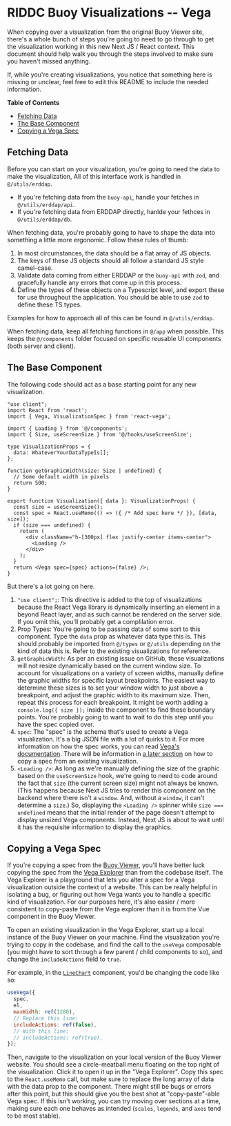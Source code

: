 # RIDDC Buoy Visualizations -- Vega

When copying over a visualization from the original Buoy Viewer site, there's a whole bunch of steps you're going to need to go through to get the visualization working in this new Next JS / React context. This document should help walk you through the steps involved to make sure you haven't missed anything.

If, while you're creating visualizations, you notice that something here is missing or unclear, feel free to edit this README to include the needed information.

**Table of Contents**

- [Fetching Data](#fetching-data)
- [The Base Component](#the-base-component)
- [Copying a Vega Spec](#copying-a-vega-spec)

## Fetching Data

Before you can start on your visualization, you're going to need the data to make the visualization, All of this interface work is handled in `@/utils/erddap`. 

- If you're fetching data from the `buoy-api`, handle your fetches in `@/utils/erddap/api`.
- If you're fetching data from ERDDAP directly, hanlde your fethces in `@/utils/erddap/db`.

When fetching data, you're probably going to have to shape the data into something a little more ergonomic. Follow these rules of thumb:

1. In most circumstances, the data should be a flat array of JS objects.
1. The keys of these JS objects should all follow a standard JS style camel-case.
1. Validate data coming from either ERDDAP or the `buoy-api` with `zod`, and gracefully handle any errors that come up in this process.
1. Define the types of these objects on a Typescript level, and export these for use throughout the application. You should be able to use `zod` to define these TS types. 

Examples for how to approach all of this can be found in `@/utils/erddap`.

When fetching data, keep all fetching functions in `@/app` when possible. This keeps the `@/components` folder focused on specific reusable UI components (both server and client).

## The Base Component

The following code should act as a base starting point for any new visualization.

```tsx
"use client";
import React from 'react';
import { Vega, VisualizationSpec } from 'react-vega';

import { Loading } from '@/components';
import { Size, useScreenSize } from '@/hooks/useScreenSize';

type VisualizationProps = {
  data: WhateverYourDataTypeIs[];
};

function getGraphicWidth(size: Size | undefined) {
  // Some default width in pixels
  return 500;
}

export function Visualization({ data }: VisualizationProps) {
  const size = useScreenSize();
  const spec = React.useMemo(() => ({ /* Add spec here */ }), [data, size]);
  if (size === undefined) {
    return (
      <div className="h-[300px] flex justify-center items-center">
        <Loading />
      </div>
    );
  }
  return <Vega spec={spec} actions={false} />;
}
```

But there's a lot going on here. 

1. `"use client";`: This directive is added to the top of visualizations because the React Vega library is dynamically inserting an element in a beyond React layer, and as such cannot be rendered on the server side. If you omit this, you'll probably get a complilation error.
1. Prop Types: You're going to be passing data of some sort to this component. Type the `data` prop as whatever data type this is. This should probably be imported from `@/types` or `@/utils` depending on the kind of data this is. Refer to the existing visualizations for reference. 
1. `getGraphicWidth`: As per an existing issue on GitHub, these visualizations will not resize dynamically based on the current window size. To account for visualizations on a variety of screen widths, manually define the graphic widths for specific layout breakpoints. The easiest way to determine these sizes is to set your window width to just above a breakpoint, and adjust the graphic width to its maximum size. Then, repeat this process for each breakpoint. It might be worth adding a `console.log({ size });` inside the component to find these boundary points. You're probably going to want to wait to do this step until you have the spec copied over.
1. `spec`: The "spec" is the schema that's used to create a Vega visualization. It's a big JSON file with a lot of quirks to it. For more information on how the spec works, you can read [Vega's documentation](https://vega.github.io/). There will be information in [a later section](#copying-a-vega-spec) on how to copy a spec from an existing visualization.
1. `<Loading />`: As long as we're manually defining the size of the graphic based on the `useScreenSize` hook, we're going to need to code around the fact that `size` (the current screen size) might not always be known. (This happens because Next JS tries to render this component on the backend where there isn't a `window`. And, without a `window`, it can't determine a `size`.) So, displaying the `<Loading />` spinner while `size === undefined` means that the initial render of the page doesn't attempt to display unsized Vega components. Instead, Next JS is about to wait until it has the requisite information to display the graphics.

## Copying a Vega Spec

If you're copying a spec from the [Buoy Viewer](https://github.com/ridatadiscoverycenter/buoy-viewer), you'll have better luck copying the spec from the [Vega Explorer](https://vega.github.io/editor/) than from the codebase itself. The Vega Explorer is a playground that lets you alter a spec for a Vega visualization outside the context of a website. This can be really helpful in isolating a bug, or figuring out how Vega wants you to handle a specific kind of visualization. For our purposes here, it's also easier / more consistent to copy-paste from the Vega explorer than it is from the Vue component in the Buoy Viewer.

To open an existing visualization in the Vega Explorer, start up a local instance of the Buoy Viewer on your machine. Find the visualization you're trying to copy in the codebase, and find the call to the `useVega` composable (you might have to sort through a few parent / child components to so), and change the `includeActions` field to `true`.

For example, in the [`LineChart`](https://github.com/ridatadiscoverycenter/buoy-viewer/blob/264a2cd1d27f9f6bb54ddb9f3eda82cf985fd55b/src/components/charts/LineChart.vue#L449-L454) component, you'd be changing the code like so:

```js
useVega({
  spec,
  el,
  maxWidth: ref(1280),
  // Replace this line:
  includeActions: ref(false),
  // With this line:
  // includeActions: ref(true),
});
```

Then, navigate to the visualization on your local version of the Buoy Viewer website. You should see a circle-meatball menu floating on the top right of the visualization. Click it to open it up in the "Vega Explorer". Copy this spec to the `React.useMemo` call, but make sure to replace the long array of data with the data prop to the component. There might still be bugs or errors after this point, but this should give you the best shot at "copy-paste"-able Vega spec. If this isn't working, you can try moving over sections at a time, making sure each one behaves as intended (`scales`, `legends`, and `axes` tend to be most stable).
